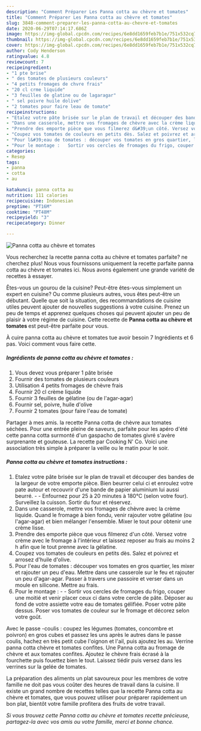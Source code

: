 ```yaml
---
description: "Comment Préparer Les Panna cotta au chèvre et tomates"
title: "Comment Préparer Les Panna cotta au chèvre et tomates"
slug: 3848-comment-preparer-les-panna-cotta-au-chevre-et-tomates
date: 2020-06-29T07:14:17.686Z
image: https://img-global.cpcdn.com/recipes/6e8dd1659feb7b1e/751x532cq70/panna-cotta-au-chevre-et-tomates-photo-principale-de-la-recette.jpg
thumbnail: https://img-global.cpcdn.com/recipes/6e8dd1659feb7b1e/751x532cq70/panna-cotta-au-chevre-et-tomates-photo-principale-de-la-recette.jpg
cover: https://img-global.cpcdn.com/recipes/6e8dd1659feb7b1e/751x532cq70/panna-cotta-au-chevre-et-tomates-photo-principale-de-la-recette.jpg
author: Cody Henderson
ratingvalue: 4.8
reviewcount: 7
recipeingredient:
- "1 pte brise"
- " des tomates de plusieurs couleurs"
- "4 petits fromages de chvre frais"
- "20 cl crme liquide"
- "3 feuilles de glatine ou de lagaragar"
- " sel poivre huile dolive"
- "2 tomates pour faire leau de tomate"
recipeinstructions:
- "Etalez votre pâte brisée sur le plan de travail et découper des bandes de la largeur de votre emporte pièce. Bien beurrer celui ci et enroulez votre pate autour et recouvrir d&#39;une bande de papier aluminium lui aussi beurré.  Enfournez pour 25 à 20 minutes à 180°C (selon votre four). Surveillez la cuisson. Sortir du four et réservez."
- "Dans une casserole, mettre vos fromages de chèvre avec la crème liquide. Quand le fromage à bien fondu, venir rajouter votre gélatine (ou l&#39;agar-agar) et bien mélanger l&#39;ensemble. Mixer le tout pour obtenir une crème lisse."
- "Prendre des emporte pièce que vous filmerez d&#39;un côté. Versez votre crème avec le fromage à l&#39;intérieur et laissez reposer au frais au moins 2 h afin que le tout prenne avec la gélatine."
- "Coupez vos tomates de couleurs en petits dès. Salez et poivrez et arrosez d&#39;huile d&#39;olive."
- "Pour l&#39;eau de tomates : découper vos tomates en gros quartier, les mixer et rajouter un peu d&#39;eau. Mettre dans une casserole sur le feu et rajouter un peu d&#39;agar-agar. Passer à travers une passoire et verser dans un moule en silicone. Mettre au frais."
- "Pour le montage :   Sortir vos cercles de fromages du frigo, couper une moitié et venir placer ceux ci dans votre cercle de pâte. Déposer au fond de votre assiette votre eau de tomates gélifiée. Poser votre pâte dessus. Poser vos tomates de couleur sur le fromage et décorez selon votre goût."
categories:
- Resep
tags:
- panna
- cotta
- au

katakunci: panna cotta au 
nutrition: 111 calories
recipecuisine: Indonesian
preptime: "PT16M"
cooktime: "PT48M"
recipeyield: "3"
recipecategory: Dinner

---
```



![Panna cotta au chèvre et tomates](https://img-global.cpcdn.com/recipes/6e8dd1659feb7b1e/751x532cq70/panna-cotta-au-chevre-et-tomates-photo-principale-de-la-recette.jpg)

Vous recherchez la recette panna cotta au chèvre et tomates parfaite? ne cherchez plus! Nous vous fournissons uniquement la recette parfaite panna cotta au chèvre et tomates ici. Nous avons également une grande variété de recettes à essayer.

Êtes-vous un gourou de la cuisine? Peut-être êtes-vous simplement un expert en cuisine? Ou comme plusieurs autres, vous êtes peut-être un débutant. Quelle que soit la situation, des recommandations de cuisine utiles peuvent ajouter de nouvelles suggestions à votre cuisine. Prenez un peu de temps et apprenez quelques choses qui peuvent ajouter un peu de plaisir à votre régime de cuisine. Cette recette de <strong> Panna cotta au chèvre et tomates </strong> est peut-être parfaite pour vous.

<!--inarticleads1-->

À cuire panna cotta au chèvre et tomates tue avoir besoin 7 Ingrédients et 6 pas. Voici comment vous faire cette.

##### Ingrédients de panna cotta au chèvre et tomates :

1. Vous devez vous préparer 1 pâte brisée
1. Fournir  des tomates de plusieurs couleurs
1. Utilisation 4 petits fromages de chèvre frais
1. Fournir 20 cl crème liquide
1. Fournir 3 feuilles de gélatine (ou de l&#39;agar-agar)
1. Fournir  sel, poivre, huile d&#39;olive
1. Fournir 2 tomates (pour faire l&#39;eau de tomate)


Partager à mes amis. la recette Panna cotta de chèvre aux tomates séchées. Pour une entrée pleine de saveurs, parfaite pour les apéro d&#39;été cette panna cotta surmonté d&#39;un gaspacho de tomates givré s&#39;avère surprenante et gouteuse. La recette par Cooking N&#39; Co. Voici une association très simple à préparer la veille ou le matin pour le soir. 

<!--inarticleads2-->

##### Panna cotta au chèvre et tomates instructions :

1. Etalez votre pâte brisée sur le plan de travail et découper des bandes de la largeur de votre emporte pièce. Bien beurrer celui ci et enroulez votre pate autour et recouvrir d&#39;une bande de papier aluminium lui aussi beurré. -  - Enfournez pour 25 à 20 minutes à 180°C (selon votre four). Surveillez la cuisson. Sortir du four et réservez.
1. Dans une casserole, mettre vos fromages de chèvre avec la crème liquide. Quand le fromage à bien fondu, venir rajouter votre gélatine (ou l&#39;agar-agar) et bien mélanger l&#39;ensemble. Mixer le tout pour obtenir une crème lisse.
1. Prendre des emporte pièce que vous filmerez d&#39;un côté. Versez votre crème avec le fromage à l&#39;intérieur et laissez reposer au frais au moins 2 h afin que le tout prenne avec la gélatine.
1. Coupez vos tomates de couleurs en petits dès. Salez et poivrez et arrosez d&#39;huile d&#39;olive.
1. Pour l&#39;eau de tomates : découper vos tomates en gros quartier, les mixer et rajouter un peu d&#39;eau. Mettre dans une casserole sur le feu et rajouter un peu d&#39;agar-agar. Passer à travers une passoire et verser dans un moule en silicone. Mettre au frais.
1. Pour le montage :  -  - Sortir vos cercles de fromages du frigo, couper une moitié et venir placer ceux ci dans votre cercle de pâte. Déposer au fond de votre assiette votre eau de tomates gélifiée. Poser votre pâte dessus. Poser vos tomates de couleur sur le fromage et décorez selon votre goût.


Avec le passe -coulis : coupez les légumes (tomates, concombre et poivron) en gros cubes et passez les uns après le autres dans le passe coulis, hachez en très petit cube l&#39;oignon et l&#39;ail, puis ajoutez les au. Verrine panna cotta chèvre et tomates confites. Une Panna cotta au fromage de chèvre et aux tomates confites. Ajoutez le chèvre frais écrasé à la fourchette puis fouettez bien le tout. Laissez tiédir puis versez dans les verrines sur la gelée de tomates. 

<!--inarticleads1-->

<p>
La préparation des aliments un plat savoureux pour les membres de votre famille ne doit pas vous coûter des heures de travail dans la cuisine. Il existe un grand nombre de recettes telles que la recette Panna cotta au chèvre et tomates, que vous pouvez utiliser pour préparer rapidement un bon plat, bientôt votre famille profitera des fruits de votre travail.
</p>

<p>
<i>Si vous trouvez cette Panna cotta au chèvre et tomates recette précieuse, partagez-la avec vos amis ou votre famille, merci et bonne chance.</i>
</p>

